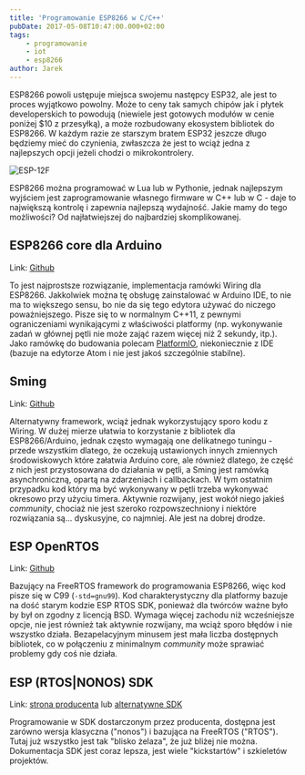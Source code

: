 ```yaml
---
title: 'Programowanie ESP8266 w C/C++'
pubDate: 2017-05-08T10:47:00.000+02:00
tags:
    - programowanie
    - iot
    - esp8266
author: Jarek
---
```


ESP8266 powoli ustępuje miejsca swojemu następcy ESP32, ale jest to proces wyjątkowo powolny. Może to ceny tak samych chipów jak i płytek developerskich to powodują (niewiele jest gotowych modułów w cenie poniżej $10 z przesyłką), a może rozbudowany ekosystem bibliotek do ESP8266. W każdym razie ze starszym bratem ESP32 jeszcze długo będziemy mieć do czynienia, zwłaszcza że jest to wciąż jedna z najlepszych opcji jeżeli chodzi o mikrokontrolery.

![ESP-12F](https://4.bp.blogspot.com/-ALIFDwGaxIg/V77z8xM_WkI/AAAAAAAAEqE/ABEpWk6VdS47ovgLQPBVZqR-uDuYCzmVwCPcB/s800/esp12f.jpg)

ESP8266 można programować w Lua lub w Pythonie, jednak najlepszym wyjściem jest zaprogramowanie własnego firmware w C++ lub w C - daje to największą kontrolę i zapewnia najlepszą wydajność. Jakie mamy do tego możliwości? Od najłatwiejszej do najbardziej skomplikowanej.

## ESP8266 core dla Arduino

Link: [Github](https://github.com/esp8266/Arduino)

To jest najprostsze rozwiązanie, implementacja ramówki Wiring dla ESP8266. Jakkolwiek można tę obsługę zainstalować w Arduino IDE, to nie ma to większego sensu, bo nie da się tego edytora używać do niczego poważniejszego. Pisze się to w normalnym C++11, z pewnymi ograniczeniami wynikającymi z właściwości platformy (np. wykonywanie zadań w głównej pętli nie może zająć razem więcej niż 2 sekundy, itp.). Jako ramówkę do budowania polecam [PlatformIO](http://platformio.org/), niekoniecznie z IDE (bazuje na edytorze Atom i nie jest jakoś szczególnie stabilne).

## Sming

Link: [Github](https://github.com/SmingHub/Sming)

Alternatywny framework, wciąż jednak wykorzystujący sporo kodu z Wiring. W dużej mierze ułatwia to korzystanie z bibliotek dla ESP8266/Arduino, jednak często wymagają one delikatnego tuningu - przede wszystkim dlatego, że oczekują ustawionych innych zmiennych środowiskowych które załatwia Arduino core, ale również dlatego, że część z nich jest przystosowana do działania w pętli, a Sming jest ramówką asynchroniczną, opartą na zdarzeniach i callbackach. W tym ostatnim przypadku kod który ma być wykonywany w pętli trzeba wykonywać okresowo przy użyciu timera. Aktywnie rozwijany, jest wokół niego jakieś _community_, chociaż nie jest szeroko rozpowszechniony i niektóre rozwiązania są... dyskusyjne, co najmniej. Ale jest na dobrej drodze.

## ESP OpenRTOS

Link: [Github](https://github.com/SuperHouse/esp-open-rtos)

Bazujący na FreeRTOS framework do programowania ESP8266, więc kod pisze się w C99 (`-std=gnu99`). Kod charakterystyczny dla platformy bazuje na dość starym kodzie ESP RTOS SDK, ponieważ dla twórców ważne było by był on zgodny z licencją BSD. Wymaga więcej zachodu niż wcześniejsze opcje, nie jest również tak aktywnie rozwijany, ma wciąż sporo błędów i nie wszystko działa. Bezapelacyjnym minusem jest mała liczba dostępnych bibliotek, co w połączeniu z minimalnym _community_ może sprawiać problemy gdy coś nie działa.

## ESP (RTOS|NONOS) SDK

Link: [strona producenta](http://espressif.com/en/products/software/esp-sdk/resource) lub [alternatywne SDK](https://github.com/pfalcon/esp-open-sdk)

Programowanie w SDK dostarczonym przez producenta, dostępna jest zarówno wersja klasyczna ("nonos") i bazująca na FreeRTOS ("RTOS"). Tutaj już wszystko jest tak "blisko żelaza", że już bliżej nie można. Dokumentacja SDK jest coraz lepsza, jest wiele "kickstartów" i szkieletów projektów.
